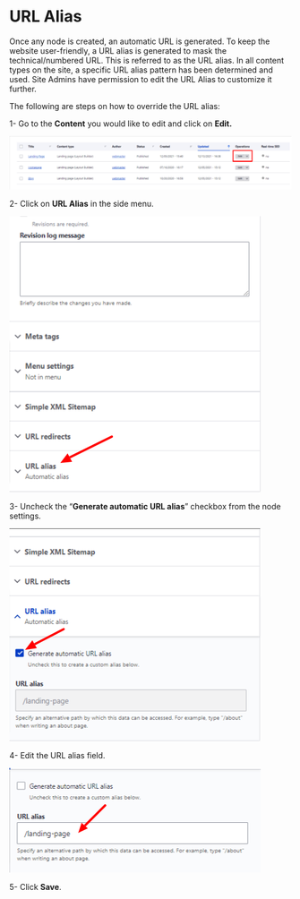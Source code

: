 # URL Alias

Once any node is created, an automatic URL is generated. To keep the website user-friendly, a URL alias is generated to mask the technical/numbered URL. This is referred to as the URL alias. In all content types on the site, a specific URL alias pattern has been determined and used. Site Admins have permission to edit the URL Alias to customize it further.&#x20;

The following are steps on how to override the URL alias:

1- Go to the **Content** you would like to edit and click on **Edit.**

![Edit the content](<../../.gitbook/assets/Edit the content .png>)

2- Click on **URL Alias** in the side menu.

![URL alias ](<../../.gitbook/assets/URL alias.png>)

3- Uncheck the “**Generate automatic URL alias**” checkbox from the node settings.

![URL alias - Generate automatic URL alias checkbox](<../../.gitbook/assets/URL alias - Generate automatic URL alias Checkbox.png>)

4- Edit the URL alias field.

![Edit the URL](<../../.gitbook/assets/Edit the URL alias.png>)

5- Click **Save**.

